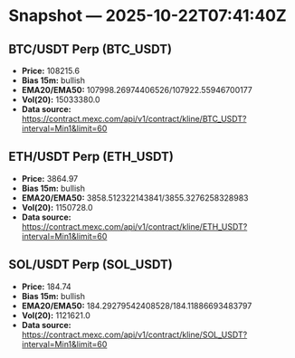 # Snapshot — 2025-10-22T07:41:40Z

## BTC/USDT Perp (BTC_USDT)
- **Price:** 108215.6
- **Bias 15m:** bullish
- **EMA20/EMA50:** 107998.26974406526/107922.55946700177
- **Vol(20):** 15033380.0
- **Data source:** https://contract.mexc.com/api/v1/contract/kline/BTC_USDT?interval=Min1&limit=60

## ETH/USDT Perp (ETH_USDT)
- **Price:** 3864.97
- **Bias 15m:** bullish
- **EMA20/EMA50:** 3858.512322143841/3855.3276258328983
- **Vol(20):** 1150728.0
- **Data source:** https://contract.mexc.com/api/v1/contract/kline/ETH_USDT?interval=Min1&limit=60

## SOL/USDT Perp (SOL_USDT)
- **Price:** 184.74
- **Bias 15m:** bullish
- **EMA20/EMA50:** 184.29279542408528/184.11886693483797
- **Vol(20):** 1121621.0
- **Data source:** https://contract.mexc.com/api/v1/contract/kline/SOL_USDT?interval=Min1&limit=60
